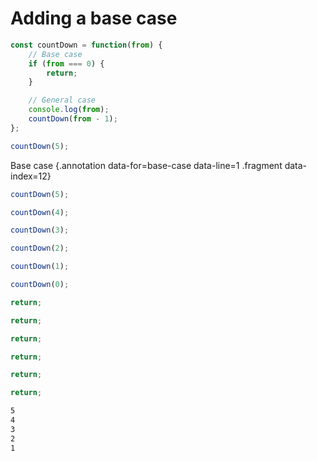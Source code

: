 # Adding a base case

<div class="row">
<div class="cell-2">

```js
const countDown = function(from) {
    // Base case
    if (from === 0) {
        return;
    }

    // General case
    console.log(from);
    countDown(from - 1);
};

countDown(5);
```

Base case {.annotation data-for=base-case data-line=1 .fragment data-index=12}

</div>
<div class="cell-2">

```js {.fragment #first-countdown}
countDown(5);
```

```js {.fragment data-index=3 .nudge-l-1}
countDown(4);
```

```js {.fragment data-index=5 .nudge-l-2}
countDown(3);
```

```js {.fragment data-index=7 .nudge-l-3}
countDown(2);
```

```js {.fragment data-index=9 .nudge-l-4}
countDown(1);
```

```js {.fragment data-index=11 .nudge-l-5 #base-case}
countDown(0);
```

<div class="line line-arrow-end fragment" data-from="first-countdown" data-to="base-case" data-index="13"></div>

</div>

<div class="cell-2">

```js {.fragment data-index=19 #last-return}
return;
```
```js {.fragment data-index=18 .nudge-r-1}
return;
```
```js {.fragment data-index=17 .nudge-r-2}
return;
```
```js {.fragment data-index=16 .nudge-r-3}
return;
```
```js {.fragment data-index=15 .nudge-r-4}
return;
```
```js {.fragment data-index=14 .nudge-r-5 #first-return}
return;
```

<div class="line line-arrow-end fragment" data-from="first-return" data-to="last-return" data-index="20"></div>


</div>

</div>

```bash {data-span="1 .fragment data-index=2; 2 .fragment data-index=4; 3 .fragment data-index=6; 4 .fragment data-index=8; 5 .fragment data-index=10"}
5
4
3
2
1
```

